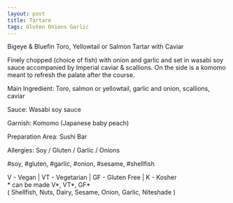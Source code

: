 ```yaml
---
layout: post
title: Tartare
tags: Gluten Onions Garlic
---
```


Bigeye & Bluefin Toro, Yellowtail or Salmon Tartar with Caviar

Finely chopped (choice of fish) with onion and garlic and set in wasabi soy sauce accompanied by Imperial caviar & scallions. On the side is a komomo meant to refresh the palate after the course.

Main Ingredient: Toro, salmon or yellowtail, garlic and onion, scallions, caviar  

Sauce: Wasabi soy sauce  

Garnish: Komomo (Japanese baby peach) 

Preparation Area: Sushi Bar

Allergies: Soy / Gluten / Garlic / Onions

#soy, #gluten, #garlic, #onion, #sesame, #shellfish

V - Vegan | VT - Vegetarian | GF - Gluten Free | K - Kosher     
\* can be made V\*, VT\*, GF\*  
( Shellfish, Nuts, Dairy, Sesame, Onion, Garlic, Niteshade )  